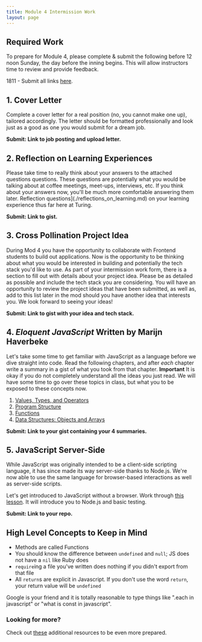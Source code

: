 ```yaml
---
title: Module 4 Intermission Work
layout: page
---
```


## Required Work

To prepare for Module 4, please complete & submit the following before 12 noon Sunday, the day before the inning begins. This will allow instructors time to review and provide feedback.

1811 - Submit all links [here](https://goo.gl/forms/UpAhJDBWEwu3yR0Z2).

## 1. Cover Letter

Complete a cover letter for a real position (no, you cannot make one up), tailored accordingly. The letter should be formatted professionally and look just as a good as one you would submit for a dream job.

**Submit: Link to job posting and upload letter.**

## 2. Reflection on Learning Experiences

Please take time to really think about your answers to the attached questions questions. These questions are potentially what you would be talking about at coffee meetings, meet-ups, interviews, etc. If you think about your answers now, you'll be much more comfortable answering them later.
Reflection questions](./reflections_on_learning.md) on your learning experience thus far here at Turing.

**Submit: Link to gist.**

## 3. Cross Pollination Project Idea

During Mod 4 you have the opportunity to collaborate with Frontend students to build out applications. Now is the opportunity to be thinking about what you would be interested in building and potentially the tech stack you'd like to use. As part of your intermission work form, there is a section to fill out with details about your project idea. Please be as detailed as possible and include the tech stack you are considering. You will have an opportunity to review the project ideas that have been submitted, as well as, add to this list later in the mod should you have another idea that interests you. We look forward to seeing your ideas!

**Submit: Link to gist with your idea and tech stack.**

## 4. _Eloquent JavaScript_ Written by Marijn Haverbeke

Let's take some time to get familiar with JavaScript as a language before we dive straight into code.
Read the following chapters, and after _each_ chapter write a summary in a gist of what you took from that chapter.
__Important__ It is okay if you do not completely understand all the ideas you just read. We will have some time to go over these topics in class, but what you to be exposed to these concepts now.

  1. [Values, Types, and Operators](https://eloquentjavascript.net/01_values.html)
  2. [Program Structure](https://eloquentjavascript.net/02_program_structure.html)
  3. [Functions](https://eloquentjavascript.net/03_functions.html)
  4. [Data Structures: Objects and Arrays](https://eloquentjavascript.net/04_data.html)

**Submit: Link to your gist containing your 4 summaries.**

## 5. JavaScript Server-Side

While JavaScript was originally intended to be a client-side scripting language, it has since made its way server-side thanks to Node.js. We're now able to use the same language for browser-based interactions as well as server-side scripts.

Let's get introduced to JavaScript without a browser. Work through [this lesson](http://backend.turing.io/module4/lessons/javascript_without_a_browser). It will introduce you to Node.js and basic testing.

**Submit: Link to your repo.**

## High Level Concepts to Keep in Mind
  -   Methods are called Functions
  -   You should know the difference between `undefined` and `null`; JS does not have a `nil` like Ruby does
  -   `require`ing a file you've written does nothing if you didn't export from that file
  -   All `return`s are explicit in Javascript. If you don't use the word `return`, your return value will be `undefined`

Google is your friend and it is totally reasonable to type things like ".each in javascript" or "what is const in javascript".

### Looking for more?

Check out [these](./additional_resources.md) additional resources to be even more prepared.

